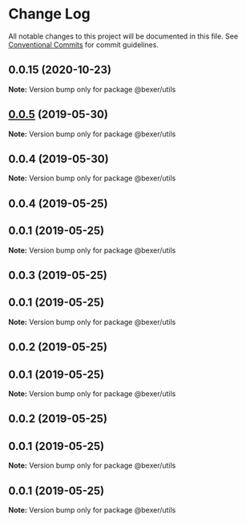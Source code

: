 # Change Log

All notable changes to this project will be documented in this file.
See [Conventional Commits](https://conventionalcommits.org) for commit guidelines.

## 0.0.15 (2020-10-23)

**Note:** Version bump only for package @bexer/utils





## [0.0.5](https://github.com/error-reporter/bexer/compare/@bexer/utils@0.0.4...@bexer/utils@0.0.5) (2019-05-30)

**Note:** Version bump only for package @bexer/utils





## 0.0.4 (2019-05-30)

**Note:** Version bump only for package @bexer/utils





## 0.0.4 (2019-05-25)



## 0.0.1 (2019-05-25)

**Note:** Version bump only for package @bexer/utils





## 0.0.3 (2019-05-25)



## 0.0.1 (2019-05-25)

**Note:** Version bump only for package @bexer/utils





## 0.0.2 (2019-05-25)



## 0.0.1 (2019-05-25)

**Note:** Version bump only for package @bexer/utils





## 0.0.2 (2019-05-25)



## 0.0.1 (2019-05-25)

**Note:** Version bump only for package @bexer/utils





## 0.0.1 (2019-05-25)

**Note:** Version bump only for package @bexer/utils
